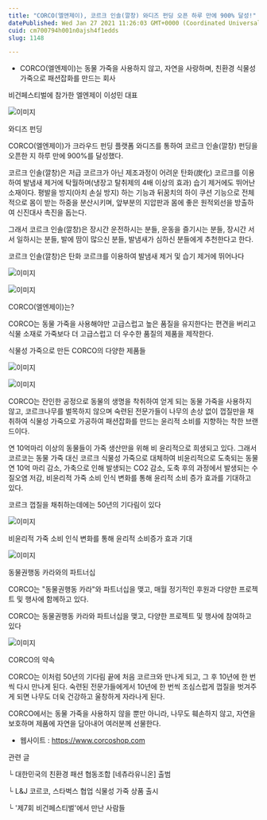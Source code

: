 ```yaml
---
title: "CORCO(엘앤제이), 코르크 인솔(깔창) 와디즈 펀딩 오픈 하루 만에 900% 달성!"
datePublished: Wed Jan 27 2021 11:26:03 GMT+0000 (Coordinated Universal Time)
cuid: cm700794h001n0ajsh4f1edds
slug: 1148

---
```



- CORCO(엘엔제이)는 동물 가죽을 사용하지 않고, 자연을 사랑하며, 친환경 식물성 가죽으로 패션잡화를 만드는 회사

비건페스티벌에 참가한 엘엔제이 이성민 대표

![이미지](https://cdn.hashnode.com/res/hashnode/image/upload/v1739249407529/499adbeb-ce10-467f-93c4-11bf1a7ee657.jpeg)

와디즈 펀딩

CORCO(엘엔제이)가 크라우드 펀딩 플랫폼 와디즈를 통하여 코르크 인솔(깔창) 펀딩을 오픈한 지 하루 만에 900%를 달성했다.

코르크 인솔(깔창)은 저급 코르크가 아닌 제조과정이 어려운 탄화(炭化) 코르크를 이용하여 발냄새 제거에 탁월하며(냉장고 탈취제의 4배 이상의 효과) 습기 제거에도 뛰어난 소재이다. 평발을 방지(아치 손실 방지) 하는 기능과 뒤꿈치의 하이 쿠션 기능으로 전체적으로 몸이 받는 하중을 분산시키며, 앞부분의 지압판과 몸에 좋은 원적외선을 방출하여 신진대사 촉진을 돕는다.

그래서 코르크 인솔(깔창)은 장시간 운전하시는 분들, 운동을 즐기시는 분들, 장시간 서서 일하시는 분들, 발에 땀이 많으신 분들, 발냄새가 심하신 분들에게 추천한다고 한다.

코르크 인솔(깔창)은 탄화 코르크를 이용하여 발냄새 제거 및 습기 제거에 뛰어나다

![이미지](https://cdn.hashnode.com/res/hashnode/image/upload/v1739249409976/907bea13-577c-4b42-913e-03637ad805f0.jpeg)

![이미지](https://cdn.hashnode.com/res/hashnode/image/upload/v1739249412135/a8d333c2-935b-428e-a33e-a1a4f7640d15.jpeg)

CORCO(엘엔제이)는?

CORCO는 동물 가죽을 사용해야만 고급스럽고 높은 품질을 유지한다는 편견을 버리고 식물 소재로 가죽보다 더 고급스럽고 더 우수한 품질의 제품을 제작한다.

식물성 가죽으로 만든 CORCO의 다양한 제품들

![이미지](https://cdn.hashnode.com/res/hashnode/image/upload/v1739249414563/bfbb6a83-080f-475e-be9f-2923c3cbca68.jpeg)

![이미지](https://cdn.hashnode.com/res/hashnode/image/upload/v1739249416954/b058840d-736c-43a4-ad66-c9a73be4a1f4.jpeg)

CORCO는 잔인한 공정으로 동물의 생명을 착취하여 얻게 되는 동물 가죽을 사용하지 않고, 코르크나무를 벌목하지 않으며 숙련된 전문가들이 나무의 손상 없이 껍질만을 채취하여 식물성 가죽으로 가공하여 패션잡화를 만드는 윤리적 소비를 지향하는 착한 브랜드이다.

연 10억마리 이상의 동물들이 가죽 생산만을 위해 비 윤리적으로 희생되고 있다. 그래서 코르코는 동물 가죽 대신 코르크 식물성 가죽으로 대체하여 비윤리적으로 도축되는 동물 연 10억 마리 감소, 가축으로 인해 발생되는 CO2 감소, 도축 후의 과정에서 발생되는 수질오염 저감, 비윤리적 가죽 소비 인식 변화를 통해 윤리적 소비 증가 효과를 기대하고 있다.

코르크 껍질을 채취하는데에는 50년의 기다림이 있다

![이미지](https://cdn.hashnode.com/res/hashnode/image/upload/v1739249418986/14a0eee2-85ce-4124-8e41-82793bdfacf5.png)

비윤리적 가죽 소비 인식 변화를 통해 윤리적 소비증가 효과 기대

![이미지](https://cdn.hashnode.com/res/hashnode/image/upload/v1739249421275/801d3a8a-6390-42ee-8328-8b89144d2095.jpeg)

동물권행동 카라와의 파트너십

CORCO는 "동물권행동 카라"와 파트너십을 맺고, 매월 정기적인 후원과 다양한 프로젝트 및 행사에 함께하고 있다.

CORCO는 동물권행동 카라와 파트너십을 맺고, 다양한 프로젝트 및 행사에 참여하고 있다

![이미지](https://cdn.hashnode.com/res/hashnode/image/upload/v1739249423393/280d5c0a-6a63-45b8-92c3-c2614e240581.png)

CORCO의 약속

CORCO는 이처럼 50년의 기다림 끝에 처음 코르크와 만나게 되고, 그 후 10년에 한 번씩 다시 만나게 된다. 숙련된 전문가들에게서 10년에 한 번씩 조심스럽게 껍질을 벗겨주게 되면 나무도 더욱 건강하고 울창하게 자라나게 된다.

CORCO에서는 동물 가죽을 사용하지 않을 뿐만 아니라, 나무도 훼손하지 않고, 자연을 보호하며 제품에 자연을 담아내어 여러분께 선물한다.

- 웹사이트 : https://www.corcoshop.com

관련 글

└ 대한민국의 친환경 패션 협동조합 [네츄라유니온] 출범

└ L&J 코르코, 스타벅스 협업 식물성 가죽 상품 출시

└ '제7회 비건페스티벌'에서 만난 사람들